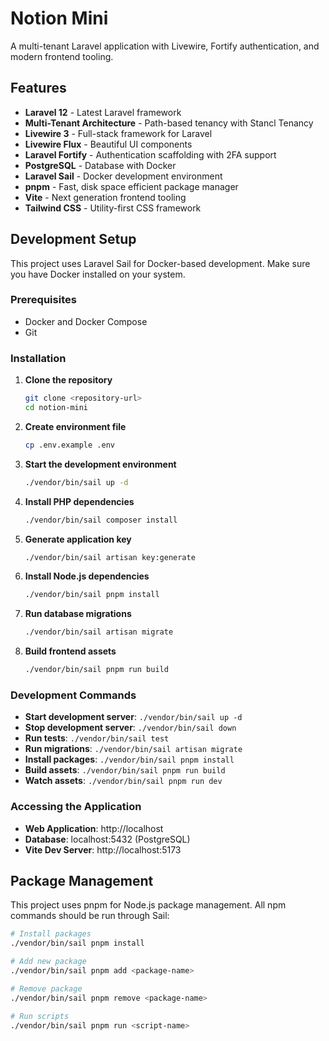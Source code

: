 # Notion Mini

A multi-tenant Laravel application with Livewire, Fortify authentication, and modern frontend tooling.

## Features

- **Laravel 12** - Latest Laravel framework
- **Multi-Tenant Architecture** - Path-based tenancy with Stancl Tenancy
- **Livewire 3** - Full-stack framework for Laravel
- **Livewire Flux** - Beautiful UI components
- **Laravel Fortify** - Authentication scaffolding with 2FA support
- **PostgreSQL** - Database with Docker
- **Laravel Sail** - Docker development environment
- **pnpm** - Fast, disk space efficient package manager
- **Vite** - Next generation frontend tooling
- **Tailwind CSS** - Utility-first CSS framework

## Development Setup

This project uses Laravel Sail for Docker-based development. Make sure you have Docker installed on your system.

### Prerequisites

- Docker and Docker Compose
- Git

### Installation

1. **Clone the repository**

    ```bash
    git clone <repository-url>
    cd notion-mini
    ```

2. **Create environment file**

    ```bash
    cp .env.example .env
    ```

3. **Start the development environment**

    ```bash
    ./vendor/bin/sail up -d
    ```

4. **Install PHP dependencies**

    ```bash
    ./vendor/bin/sail composer install
    ```

5. **Generate application key**

    ```bash
    ./vendor/bin/sail artisan key:generate
    ```

6. **Install Node.js dependencies**

    ```bash
    ./vendor/bin/sail pnpm install
    ```

7. **Run database migrations**

    ```bash
    ./vendor/bin/sail artisan migrate
    ```

8. **Build frontend assets**
    ```bash
    ./vendor/bin/sail pnpm run build
    ```

### Development Commands

- **Start development server**: `./vendor/bin/sail up -d`
- **Stop development server**: `./vendor/bin/sail down`
- **Run tests**: `./vendor/bin/sail test`
- **Run migrations**: `./vendor/bin/sail artisan migrate`
- **Install packages**: `./vendor/bin/sail pnpm install`
- **Build assets**: `./vendor/bin/sail pnpm run build`
- **Watch assets**: `./vendor/bin/sail pnpm run dev`

### Accessing the Application

- **Web Application**: http://localhost
- **Database**: localhost:5432 (PostgreSQL)
- **Vite Dev Server**: http://localhost:5173

## Package Management

This project uses pnpm for Node.js package management. All npm commands should be run through Sail:

```bash
# Install packages
./vendor/bin/sail pnpm install

# Add new package
./vendor/bin/sail pnpm add <package-name>

# Remove package
./vendor/bin/sail pnpm remove <package-name>

# Run scripts
./vendor/bin/sail pnpm run <script-name>
```
